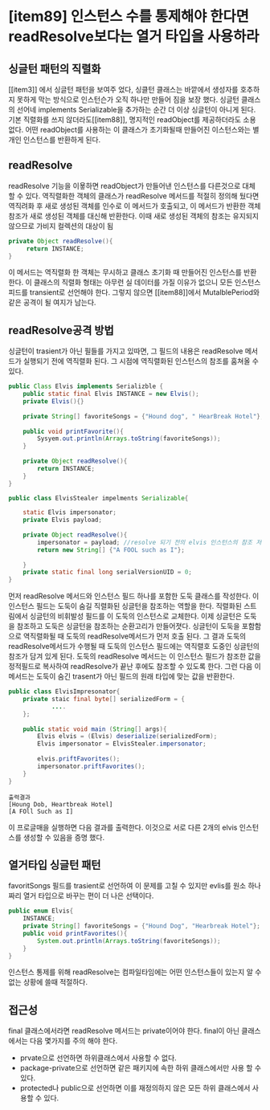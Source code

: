 # [item89] 인스턴스 수를 통제해야 한다면 readResolve보다는 열거 타입을 사용하라
## 싱글턴 패턴의 직렬화
[[item3]] 에서 싱글턴 패턴을 보여주 었다, 싱클턴 클래스는 바깥에서 생성자를 호추하지 못하게 막는 방식으로 인스턴슨가 오직 하나만 만들어 짐을 보장 했다. 
싱글턴 클래스의 선어네 implements Serializable을 추가하는 순간 더 이상 싱글턴이 아니게 된다. 기본 직렬화를 쓰지 않더라도[[item88]], 명지적인 readObject를 제공하더라도 소용 없다. 어떤 readObject를 사용하는 이 클래스가 초기화될때 만들어진 이스턴스와는 별개인 인스턴스를 반환하게 된다. 
## readResolve 
readResolve 기능을 이욯하면 readObject가 만들어낸 인스턴스를 다른것으로 대체할 수 있다. 역직렬화한 객체의 클래스가 readResolve 메서드를 적절히 정의해 뒀다면 역직려화 후 새로 생성된 객체를 인수로 이 메서드가 호출되고, 이 메서드가 반환한 객체 참조가 새로 생성된 객체를 대신해 반환한다. 이때 새로 생성된 객체의 참조는 유지되지 않으므로 가비지 컬렉션의 대상이 됨 
```java
private Object readResolve(){
	 return INSTANCE;
}
```
이 메서드는 역직렬화 한 객체는 무시하고 클래스 초기화 때 만들어진 인스턴스를 반환한다. 이 클래스의 직렬화 형태는 아무런 실 데이터를 가질 이유가 없으니 모든 인스턴스 피드를 transient로 선언해야 한다. 그렇지 않으면 [[item88]]에서 MutalblePeriod와 같은 공격이 될 여지가 남는다. 

## readResolve공격 방법
싱글턴이 trasient가 아닌 필들를 가지고 있따면, 그 필드의 내용은 readResolve 메서드가 실행되기 전에 역직렬화 된다.  그 시점에 역직렬화된 인스턴스의 참조를 훔쳐올 수 있다. 
```java 
public Class Elvis implements Serializble {
	public static final Elvis INSTANCE = new Elvis();
	private Elvis(){}
	
	private String[] favoriteSongs = {"Hound dog", " HearBreak Hotel"};
	
	public void printFavorite(){
		Sysyem.out.println(Arrays.toString(favoriteSongs));
	}
	
	private Object readResolve(){
		return INSTANCE;
	}
}
```

```java
public class ElvisStealer impelments Serializable{

	static Elvis impersonator;
	private Elvis payload;
	
	private Object readResolve(){
		impersonator = payload; //resolve 되기 전의 elvis 인스턴스의 참조 저장
		return new String[] {"A FOOL such as I"};
		
	}
	private static final long serialVersionUID = 0;
}
```
먼저 readResolve  메서드와 인스턴스 필드 하나를 포함한 도둑 클래스를 작성한다. 이 인스턴스 필드는 도둑이 숨길 직렬화된 싱글턴을 참조하는 역할을 한다. 
직렬화된 스트림에서 싱글턴의 비휘발성 필드를 이 도둑의 인스턴스로 교체한다. 
이제 싱글턴은 도둑을 참조하고 도둑은 싱글턴을 참조하는 순환고리가 만들어졋다. 
싱글턴이 도둑을 포함함으로 역직렬화될 때 도둑의 readResolve메서드가 먼저 호출 된다. 그 결과 도둑의 readResolve메서드가 수행될 때 도둑의 인스턴스 필드에는 역직렬호 도중인 싱글턴의 참조가 담겨 있게 된다. 
도둑의 readResolve 메서드는 이 인스턴스 필드가 참조한 값을 정적필드로 복사하여 readResolve가 끝난 후에도 참조할 수 있도록 한다. 그런 다음 이 메서드는 도둑이 숨긴 trasent가 아닌 필드의 원래 타입에 맞는 값을 반환한다. 

```java
public class ElvisImpresonator{
	private staic final byte[] serializedForm = {
			....
	};
	
	public static void main (String[] args){
		Elvis elvis = (Elvis) deserialize(serializedForm);
		Elvis impersonator = ElvisStealer.impersonator;
		
		elvis.priftFavorites();  
		impersonator.priftFavorites();  
	}
}
```

	출력결과 
	[Houng Dob, Heartbreak Hotel]
	[A FOll Such as I]
이 프로글매을 실행하면 다음 결과를 출력한다. 이것으로 서로 다른 2개의 elvis 인스턴스를 생성할 수 있음을 증명 했다. 

## 열거타입 싱글턴 패턴
favoritSongs 필드를 trasient로 선언하여 이 문제를 고칠 수 있지만 evlis를 원소 하나짜리 열거 타입으로 바꾸는 편이 더 나은 선택이다.
```java
public enum Elvis{
	INSTANCE;
	private String[] favoriteSongs = {"Hound Dog", "Hearbreak Hotel"};
	public void printFavorites(){
		System.out.println(Arrays.toString(favoriteSongs));
	}
}
```
인스턴스 통제를 위해 readResolve는 컴파일타임에는 어떤 인스턴스들이 있는지 알 수 없는 상황에 쓸때 적절하다.

## 접근성
final 클래스에서라면 readResolve 메서드는 private이어야 한다. final이 아닌 클래스에서는 다음 몇가지를 주의 해야 한다. 
- prvate으로 선언하면 하위클래스에서 사용할 수 없다.
- package-private으로 선언하면 같은 패키지에 속한 하위 클래스에서만 사용 할 수 있다. 
- protected나 public으로 선언하면 이를 재정의하지 않은 모든 하위 클래스에서 사용할 수 있다. 